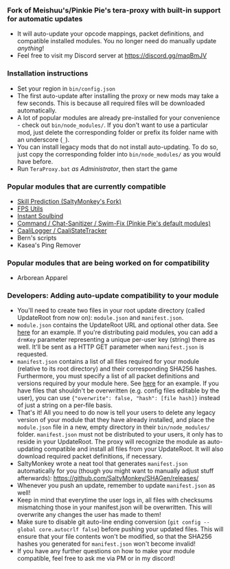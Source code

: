 ### Fork of Meishuu's/Pinkie Pie's tera-proxy with built-in support for automatic updates
* It will auto-update your opcode mappings, packet definitions, and compatible installed modules. You no longer need do manually update _anything_!
* Feel free to visit my Discord server at https://discord.gg/maqBmJV

### Installation instructions
* Set your region in `bin/config.json`
* The first auto-update after installing the proxy or new mods may take a few seconds. This is because all required files will be downloaded automatically.
* A lot of popular modules are already pre-installed for your convenience - check out `bin/node_modules/`. If you don't want to use a particular mod, just delete the corresponding folder or prefix its folder name with an underscore (`_`).
* You can install legacy mods that do not install auto-updating. To do so, just copy the corresponding folder into `bin/node_modules/` as you would have before.
* Run `TeraProxy.bat` *as Administrator*, then start the game

### Popular modules that are currently compatible
* [Skill Prediction (SaltyMonkey's Fork)](https://github.com/SaltyMonkey/skill-prediction)
* [FPS Utils](https://github.com/hugedong69/fps-utils)
* [Instant Soulbind](https://github.com/beng-mods/instant-soulbind)
* [Command / Chat-Sanitizer / Swim-Fix (Pinkie Pie's default modules)](https://github.com/pinkipi/tera-proxy)
* [CaaliLogger / CaaliStateTracker](https://github.com/hackerman-caali/data-logger)
* Bern's scripts
* Kasea's Ping Remover

### Popular modules that are being worked on for compatibility
* Arborean Apparel

### Developers: Adding auto-update compatibility to your module
* You'll need to create two files in your root update directory (called UpdateRoot from now on): `module.json` and `manifest.json`.
* `module.json` contains the UpdateRoot URL and optional other data. See [here](https://github.com/hackerman-caali/data-logger/blob/new-auto-updates/update/CaaliLogger/module.json) for an example. If you're distributing paid modules, you can add a `drmKey` parameter representing a unique per-user key (string) there as well. It'll be sent as a HTTP GET parameter when `manifest.json` is requested.
* `manifest.json` contains a list of all files required for your module (relative to its root directory) and their corresponding SHA256 hashes. Furthermore, you must specify a list of all packet definitions and versions required by your module here. See [here](https://github.com/hackerman-caali/data-logger/blob/new-auto-updates/update/CaaliLogger/manifest.json) for an example. If you have files that shouldn't be overwritten (e.g. config files editable by the user), you can use `{"overwrite": false, "hash": [file hash]}` instead of just a string on a per-file basis.
* That's it! All you need to do now is tell your users to delete any legacy version of your module that they have already installed, and place the `module.json` file in a new, empty directory in their `bin/node_modules/` folder. `manifest.json` must not be distributed to your users, it only has to reside in your UpdateRoot. The proxy will recognize the module as auto-updating compatible and install all files from your UpdateRoot. It will also download required packet definitions, if necessary.
* SaltyMonkey wrote a neat tool that generates `manifest.json` automatically for you (though you might want to manually adjust stuff afterwards): https://github.com/SaltyMonkey/SHAGen/releases/
* Whenever you push an update, remember to update `manifest.json` as well!
* Keep in mind that everytime the user logs in, all files with checksums mismatching those in your manifest.json will be overwritten. This will overwrite any changes the user has made to them!
* Make sure to disable git auto-line ending conversion (`git config --global core.autocrlf false`) before pushing your updated files. This will ensure that your file contents won't be modified, so that the SHA256 hashes you generated for `manifest.json` won't become invalid!
* If you have any further questions on how to make your module compatible, feel free to ask me via PM or in my discord!
